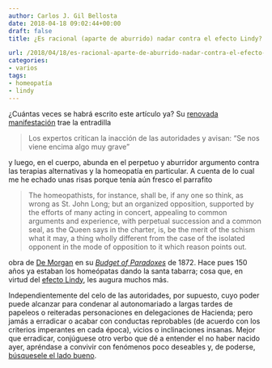 ```yaml
---
author: Carlos J. Gil Bellosta
date: 2018-04-18 09:02:44+00:00
draft: false
title: ¿Es racional (aparte de aburrido) nadar contra el efecto Lindy?

url: /2018/04/18/es-racional-aparte-de-aburrido-nadar-contra-el-efecto-lindy/
categories:
- varios
tags:
- homeopatía
- lindy
---
```


¿Cuántas veces se habrá escrito este artículo ya? Su [renovada manifestación](https://elpais.com/elpais/2018/04/10/ciencia/1523356145_297099.html) trae la entradilla



<blockquote>Los expertos critican la inacción de las autoridades y avisan: “Se nos viene encima algo muy grave”</blockquote>



y luego, en el cuerpo, abunda en el perpetuo y aburridor argumento contra las terapias alternativas y la homeopatía en particular. A cuenta de lo cual me he echado unas risas porque tenía aún fresco el parrafito



<blockquote>The homeopathists, for instance, shall be, if any one so think, as wrong as St. John Long; but an organized opposition, supported by the efforts of many acting in concert, appealing to common arguments and experience, with perpetual succession and a common seal, as the Queen says in the charter, is, be the merit of the schism what it may, a thing wholly different from the case of the isolated opponent in the mode of opposition to it which reason points out.</blockquote>



obra de [De Morgan](https://en.wikipedia.org/wiki/Augustus_De_Morgan) en su [_Budget of Paradoxes_](http://www.gutenberg.org/cache/epub/23100/pg23100.txt) de 1872. Hace pues 150 años ya estaban los homeópatas dando la santa tabarra; cosa que, en virtud del [efecto Lindy](https://en.wikipedia.org/wiki/Lindy_effect), les augura muchos más.

Independientemente del celo de las autoridades, por supuesto, cuyo poder puede alcanzar para condenar al autonomariado a largas tardes de papeleos o reiteradas personaciones en delegaciones de Hacienda; pero jamás a erradicar o acabar con conductas reprobables (de acuerdo con los criterios imperantes en cada época), vicios o inclinaciones insanas. Mejor que erradicar, conjúguese otro verbo que dé a entender el no haber nacido ayer, apréndase a convivir con fenómenos poco deseables y, de poderse, [búsquesele el lado bueno](https://www.datanalytics.com/2017/09/15/dos-argumentos-racionales-en-pro-de-la-homeopatia/).

